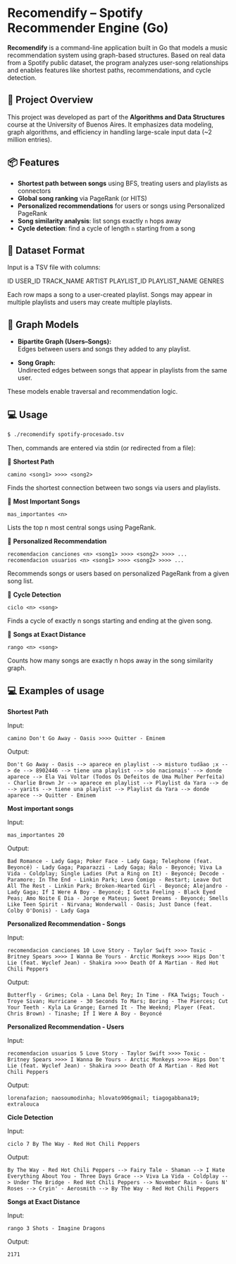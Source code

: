 # Recomendify – Spotify Recommender Engine (Go)

**Recomendify** is a command-line application built in Go that models a music recommendation system using graph-based structures. Based on real data from a Spotify public dataset, the program analyzes user-song relationships and enables features like shortest paths, recommendations, and cycle detection.

## 🎯 Project Overview

This project was developed as part of the **Algorithms and Data Structures** course at the University of Buenos Aires. It emphasizes data modeling, graph algorithms, and efficiency in handling large-scale input data (~2 million entries).

## 📦 Features

- **Shortest path between songs** using BFS, treating users and playlists as connectors
- **Global song ranking** via PageRank (or HITS)
- **Personalized recommendations** for users or songs using Personalized PageRank
- **Song similarity analysis**: list songs exactly `n` hops away
- **Cycle detection**: find a cycle of length `n` starting from a song

## 📂 Dataset Format

Input is a TSV file with columns:

ID USER_ID TRACK_NAME ARTIST PLAYLIST_ID PLAYLIST_NAME GENRES

Each row maps a song to a user-created playlist. Songs may appear in multiple playlists and users may create multiple playlists.

## 🧠 Graph Models

- **Bipartite Graph (Users–Songs):**  
  Edges between users and songs they added to any playlist.

- **Song Graph:**  
  Undirected edges between songs that appear in playlists from the same user.

These models enable traversal and recommendation logic.

## 💻 Usage

```bash
$ ./recomendify spotify-procesado.tsv
```

Then, commands are entered via stdin (or redirected from a file):

🔹 **Shortest Path**

```camino <song1> >>>> <song2>```

Finds the shortest connection between two songs via users and playlists.

🔹 **Most Important Songs**

```mas_importantes <n>```

Lists the top n most central songs using PageRank.

🔹 **Personalized Recommendation**

```recomendacion canciones <n> <song1> >>>> <song2> >>>> ...```
```recomendacion usuarios <n> <song1> >>>> <song2> >>>> ...```

Recommends songs or users based on personalized PageRank from a given song list.

🔹 **Cycle Detection**

```ciclo <n> <song>```

Finds a cycle of exactly n songs starting and ending at the given song.

🔹 **Songs at Exact Distance**

```rango <n> <song>```

Counts how many songs are exactly n hops away in the song similarity graph.


## 💻 Examples of usage

**Shortest Path**

Input:

```camino Don't Go Away - Oasis >>>> Quitter - Eminem```

Output:

```Don't Go Away - Oasis --> aparece en playlist --> misturo tudãao ;x --> de --> 8902446 --> tiene una playlist --> sóo nacionais' --> donde aparece --> Ela Vai Voltar (Todos Os Defeitos de Uma Mulher Perfeita) - Charlie Brown Jr --> aparece en playlist --> Playlist da Yara --> de --> yarits --> tiene una playlist --> Playlist da Yara --> donde aparece --> Quitter - Eminem```

**Most important songs**

Input:

```mas_importantes 20```

Output:

```Bad Romance - Lady Gaga; Poker Face - Lady Gaga; Telephone (feat. Beyoncé) - Lady Gaga; Paparazzi - Lady Gaga; Halo - Beyoncé; Viva La Vida - Coldplay; Single Ladies (Put a Ring on It) - Beyoncé; Decode - Paramore; In The End - Linkin Park; Levo Comigo - Restart; Leave Out All The Rest - Linkin Park; Broken-Hearted Girl - Beyoncé; Alejandro - Lady Gaga; If I Were A Boy - Beyoncé; I Gotta Feeling - Black Eyed Peas; Amo Noite E Dia - Jorge e Mateus; Sweet Dreams - Beyoncé; Smells Like Teen Spirit - Nirvana; Wonderwall - Oasis; Just Dance (feat. Colby O'Donis) - Lady Gaga```

**Personalized Recommendation - Songs**

Input:

```recomendacion canciones 10 Love Story - Taylor Swift >>>> Toxic - Britney Spears >>>> I Wanna Be Yours - Arctic Monkeys >>>> Hips Don't Lie (feat. Wyclef Jean) - Shakira >>>> Death Of A Martian - Red Hot Chili Peppers```

Output:

```Butterfly - Grimes; Cola - Lana Del Rey; In Time - FKA Twigs; Touch - Troye Sivan; Hurricane - 30 Seconds To Mars; Boring - The Pierces; Cut Your Teeth - Kyla La Grange; Earned It - The Weeknd; Player (Feat. Chris Brown) - Tinashe; If I Were A Boy - Beyoncé```

**Personalized Recommendation - Users**

Input:

```recomendacion usuarios 5 Love Story - Taylor Swift >>>> Toxic - Britney Spears >>>> I Wanna Be Yours - Arctic Monkeys >>>> Hips Don't Lie (feat. Wyclef Jean) - Shakira >>>> Death Of A Martian - Red Hot Chili Peppers```

Output:

```lorenafazion; naosoumodinha; hlovato906gmail; tiagogabbana19; extralouca```

**Cicle Detection**

Input:

```ciclo 7 By The Way - Red Hot Chili Peppers```

Output:

```By The Way - Red Hot Chili Peppers --> Fairy Tale - Shaman --> I Hate Everything About You - Three Days Grace --> Viva La Vida - Coldplay --> Under The Bridge - Red Hot Chili Peppers --> November Rain - Guns N' Roses --> Cryin' - Aerosmith --> By The Way - Red Hot Chili Peppers```

**Songs at Exact Distance**

Input:

```rango 3 Shots - Imagine Dragons```

Output:

```2171```